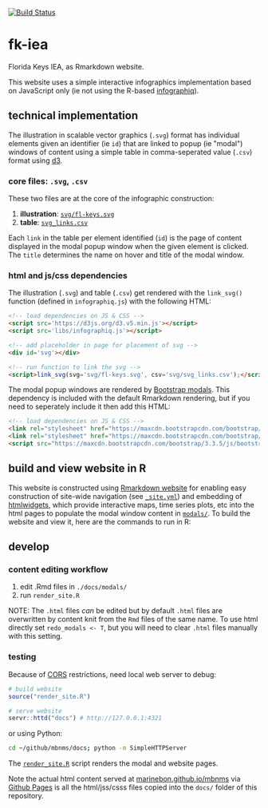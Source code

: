 [![Build Status](https://travis-ci.org/marinebon/fk-iea.svg?branch=master)](https://travis-ci.org/marinebon/fk-iea)

# fk-iea
Florida Keys IEA, as Rmarkdown website.

This website uses a simple interactive infographics implementation based on JavaScript only (ie not using the R-based [infographiq](https://github.com/marinebon/infographiq)).

## technical implementation

The illustration in scalable vector graphics (`.svg`) format has individual elements given an identifier (ie `id`) that are linked to popup (ie "modal") windows of content using a simple table in comma-seperated value (`.csv`) format using [d3](https://d3js.org).

### core files: `.svg`, `.csv`

These two files are at the core of the infographic construction:

1. **illustration**: [`svg/fl-keys.svg`](https://github.com/marinebon/fk-iea_tmp/blob/master/svg/fl-keys.svg) 
1. **table**:        [`svg_links.csv`](https://github.com/marinebon/fk-iea_tmp/blob/master/svg/svg_links.csv) 

Each `link` in the table per element identified (`id`) is the page of content displayed in the modal popup window when the given element is clicked. The `title` determines the name on hover and title of the modal window.

### html and js/css dependencies

The illustration (`.svg`) and table (`.csv`) get rendered with the `link_svg()` function (defined in `infographiq.js`) with the following HTML:

```html
<!-- load dependencies on JS & CSS -->
<script src='https://d3js.org/d3.v5.min.js'></script>
<script src='libs/infographiq.js'></script>

<!-- add placeholder in page for placement of svg -->
<div id='svg'></div>

<!-- run function to link the svg -->
<script>link_svg(svg='svg/fl-keys.svg', csv='svg/svg_links.csv');</script>
```

The modal popup windows are rendered by [Bootstrap modals](https://getbootstrap.com/docs/3.3/javascript/#modals). This dependency is included with the default Rmarkdown rendering, but if you need to seperately include it then add this HTML:

```html
<!-- load dependencies on JS & CSS -->
<link rel="stylesheet" href="https://maxcdn.bootstrapcdn.com/bootstrap/3.3.5/css/bootstrap.min.css">
<link rel="stylesheet" href="https://maxcdn.bootstrapcdn.com/bootstrap/3.3.7/css/bootstrap-theme.min.css">
<script src="https://maxcdn.bootstrapcdn.com/bootstrap/3.3.5/js/bootstrap.min.js"></script>
```

## build and view website in R

This website is constructed using [Rmarkdown website](https://bookdown.org/yihui/rmarkdown/rmarkdown-site.html) for enabling easy construction of site-wide navigation (see [`_site.yml`](https://github.com/marinebon/iea-ak-info/blob/master/_site.yml)) and embedding of [htmlwidgets](https://www.htmlwidgets.org), which provide interactive maps, time series plots, etc into the html pages to populate the modal window content in [`modals/`](https://github.com/marinebon/iea-ak-info/tree/master/modals). To build the website and view it, here are the commands to run in R:

## develop

### content editing workflow

1. edit .Rmd files in `./docs/modals/`
2. run `render_site.R`

NOTE: The `.html` files *can* be edited but by default `.html` files are overwritten by content knit from the `Rmd` files of the same name.
To use html directly set `redo_modals <- T`, but you will need to clear `.html` files manually with this setting.

### testing

Because of [CORS](https://developer.mozilla.org/en-US/docs/Web/HTTP/CORS) restrictions, need local web server to debug:

```r
# build website
source("render_site.R")

# serve website
servr::httd("docs") # http://127.0.0.1:4321
```

or using Python:

```bash
cd ~/github/mbnms/docs; python -m SimpleHTTPServer
```

The [`render_site.R`](https://github.com/marinebon/iea-ak-info/blob/master/render_site.R) script renders the modal and website pages.

Note the actual html content served at [marinebon.github.io/mbnms](https://marinebon.github.io/mbnms) via [Github Pages](https://pages.github.com/) is all the html/jss/csss files copied into the `docs/` folder of this repository.
